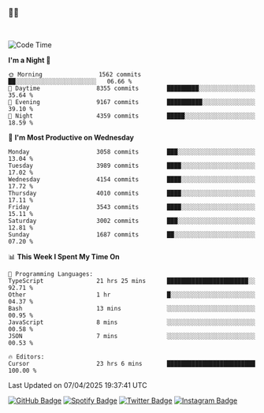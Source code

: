 ### 🤙🍺

<!-- <a href="https://github-readme-stats.vercel.app/api?username=hzak2xx&count_private=true&show_icons=true&theme=dracula">
  <img align="center" src="https://github-readme-stats.vercel.app/api?username=hzak2xx&count_private=true&show_icons=true&theme=dracula" />
</a>
</br> -->
</br>

<!--START_SECTION:waka-->
![Code Time](http://img.shields.io/badge/Code%20Time-4%2C094%20hrs%2013%20mins-blue)

**I'm a Night 🦉** 

```text
🌞 Morning                1562 commits        ██░░░░░░░░░░░░░░░░░░░░░░░   06.66 % 
🌆 Daytime                8355 commits        █████████░░░░░░░░░░░░░░░░   35.64 % 
🌃 Evening                9167 commits        ██████████░░░░░░░░░░░░░░░   39.10 % 
🌙 Night                  4359 commits        █████░░░░░░░░░░░░░░░░░░░░   18.59 % 
```
📅 **I'm Most Productive on Wednesday** 

```text
Monday                   3058 commits        ███░░░░░░░░░░░░░░░░░░░░░░   13.04 % 
Tuesday                  3989 commits        ████░░░░░░░░░░░░░░░░░░░░░   17.02 % 
Wednesday                4154 commits        ████░░░░░░░░░░░░░░░░░░░░░   17.72 % 
Thursday                 4010 commits        ████░░░░░░░░░░░░░░░░░░░░░   17.11 % 
Friday                   3543 commits        ████░░░░░░░░░░░░░░░░░░░░░   15.11 % 
Saturday                 3002 commits        ███░░░░░░░░░░░░░░░░░░░░░░   12.81 % 
Sunday                   1687 commits        ██░░░░░░░░░░░░░░░░░░░░░░░   07.20 % 
```


📊 **This Week I Spent My Time On** 

```text
💬 Programming Languages: 
TypeScript               21 hrs 25 mins      ███████████████████████░░   92.71 % 
Other                    1 hr                █░░░░░░░░░░░░░░░░░░░░░░░░   04.37 % 
Bash                     13 mins             ░░░░░░░░░░░░░░░░░░░░░░░░░   00.95 % 
JavaScript               8 mins              ░░░░░░░░░░░░░░░░░░░░░░░░░   00.58 % 
JSON                     7 mins              ░░░░░░░░░░░░░░░░░░░░░░░░░   00.53 % 

🔥 Editors: 
Cursor                   23 hrs 6 mins       █████████████████████████   100.00 % 
```


 Last Updated on 07/04/2025 19:37:41 UTC
<!--END_SECTION:waka-->

[![GitHub Badge](https://img.shields.io/badge/GitHub-100000?style=for-the-badge&logo=github&logoColor=white)](https://github.com/hzak2xx)
[![Spotify Badge](https://img.shields.io/badge/Spotify-1ED760?&style=for-the-badge&logo=spotify&logoColor=white)](https://open.spotify.com/user/uf90s6sbbh75a1mt44clkhkvf)
[![Twitter Badge](https://img.shields.io/badge/Twitter-1DA1F2?style=for-the-badge&logo=twitter&logoColor=white)](https://twitter.com/hzak2xx)
[![Instagram Badge](https://img.shields.io/badge/Instagram-E4405F?style=for-the-badge&logo=instagram&logoColor=white)](https://www.instagram.com/hzak2xx/)
